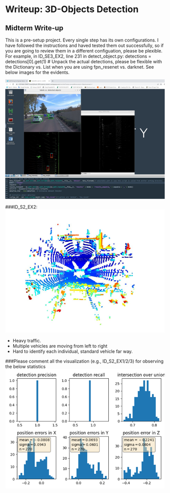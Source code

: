 # Writeup: 3D-Objects Detection

## Midterm Write-up
This is a pre-setup project. Every single step has its own configurations. I have followed the instructions and haved tested them out successfully, so if you are going to review them in a different configuation, please be plexible. For example, in ID_SE3_EX2, line 231 in detect_object.py: detections = detections[0].get(1) # Unpack the actual detections, please be flexible with the Dictionary vs. List when you are using fpn_resenet vs. darknet. See below images for the evidents.

<img src="images/NDS3EX2_1.JPG"/>

<img src="images/NDS3EX2_2.JPG"/>


###ID_S2_EX2:
<img src="images/NDS2EX2.JPG"/>

+ Heavy traffic. 
+ Multiple vehicles are moving from left to right
+ Hard to identify each individual, standard vehicle far way. 


###Please comment all the visualization (e.g., ID_S2_EX1/2/3) for observing the below statistics
<img src="images/performance.png"/>

